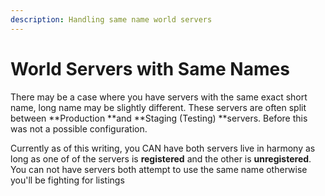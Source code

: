 ```yaml
---
description: Handling same name world servers
---
```


# World Servers with Same Names

There may be a case where you have servers with the same exact short name, long name may be slightly different. These servers are often split between **Production **and **Staging (Testing) **servers. Before this was not a possible configuration.

Currently as of this writing, you CAN have both servers live in harmony as long as one of of the servers is **registered** and the other is **unregistered**. You can not have servers both attempt to use the same name otherwise you'll be fighting for listings
